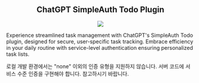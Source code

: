 <h2 align="center">
ChatGPT SimpleAuth Todo Plugin
</h2>

<div align="center">
  <img src="https://img.shields.io/badge/python-v3.10.0-blue.svg"/>
</div>

Experience streamlined task management with ChatGPT's SimpleAuth Todo plugin, designed for secure, user-specific task tracking. Embrace efficiency in your daily routine with service-level authentication ensuring personalized task lists.

로컬 개발 환경에서는 "none" 이외의 인증 유형을 지원하지 않습니다. 서버 코드에 서비스 수준 인증을 구현해야 합니다. 참고하시기 바랍니다.
